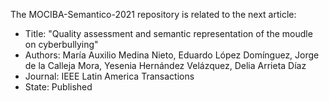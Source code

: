 The MOCIBA-Semantico-2021 repository is related to the next article: 

- Title: "Quality assessment and semantic representation of the moudle on cyberbullying"
- Authors: María Auxilio Medina Nieto, Eduardo López Domínguez, Jorge de la Calleja Mora, Yesenia Hernández Velázquez, Delia Arrieta Díaz
- Journal: IEEE Latin America Transactions
- State: Published

